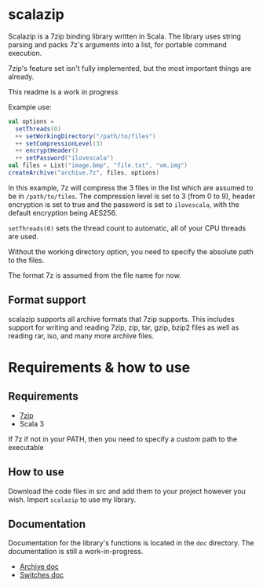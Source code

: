 # scalazip
Scalazip is a 7zip binding library written in Scala. The library uses string parsing and packs 7z's arguments into a list, for portable command execution.

7zip's feature set isn't fully implemented, but the most important things are already.

This readme is a work in progress

Example use:

```scala
val options =
  setThreads(0)
  ++ setWorkingDirectory("/path/to/files")
  ++ setCompressionLevel(3)
  ++ encryptHeader()
  ++ setPassword("ilovescala")
val files = List("image.bmp", "file.txt", "vm.img")
createArchive("archive.7z", files, options)
```

In this example, 7z will compress the 3 files in the list which are assumed to be in ```/path/to/files```. The compression level is set to 3 (from 0 to 9), header encryption is set to true and the password is set to ```ilovescala```, with the default encryption being AES256.

```setThreads(0)``` sets the thread count to automatic, all of your CPU threads are used.

Without the working directory option, you need to specify the absolute path to the files.

The format 7z is assumed from the file name for now.

## Format support

scalazip supports all archive formats that 7zip supports. This includes support for writing and reading 7zip, zip, tar, gzip, bzip2 files as well as reading rar, iso, and many more archive files.

# Requirements & how to use

## Requirements

* [7zip](https://www.7-zip.org/)
* Scala 3

If 7z if not in your PATH, then you need to specify a custom path to the executable

## How to use

Download the code files in src and add them to your project however you wish. Import ```scalazip``` to use my library.

## Documentation

Documentation for the library's functions is located in the ```doc``` directory. The documentation is still a work-in-progress.

* [Archive doc](https://github.com/spacebanana420/scalazip/tree/main/doc/archive.md)
* [Switches doc](https://github.com/spacebanana420/scalazip/tree/main/doc/switches.md)
